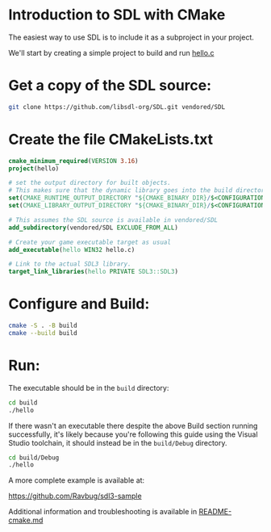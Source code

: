 
# Introduction to SDL with CMake

The easiest way to use SDL is to include it as a subproject in your project.

We'll start by creating a simple project to build and run [hello.c](hello.c)

# Get a copy of the SDL source:
```sh
git clone https://github.com/libsdl-org/SDL.git vendored/SDL
```

# Create the file CMakeLists.txt
```cmake
cmake_minimum_required(VERSION 3.16)
project(hello)

# set the output directory for built objects.
# This makes sure that the dynamic library goes into the build directory automatically.
set(CMAKE_RUNTIME_OUTPUT_DIRECTORY "${CMAKE_BINARY_DIR}/$<CONFIGURATION>")
set(CMAKE_LIBRARY_OUTPUT_DIRECTORY "${CMAKE_BINARY_DIR}/$<CONFIGURATION>")

# This assumes the SDL source is available in vendored/SDL
add_subdirectory(vendored/SDL EXCLUDE_FROM_ALL)

# Create your game executable target as usual
add_executable(hello WIN32 hello.c)

# Link to the actual SDL3 library.
target_link_libraries(hello PRIVATE SDL3::SDL3)
```

# Configure and Build:
```sh
cmake -S . -B build
cmake --build build
```

# Run:
The executable should be in the `build` directory:

```sh
cd build
./hello
```

If there wasn't an executable there despite the above Build section running successfully, it's likely because you're following this guide using the Visual Studio toolchain, it should instead be in the `build/Debug` directory.

```sh
cd build/Debug
./hello
```

A more complete example is available at:

https://github.com/Ravbug/sdl3-sample

Additional information and troubleshooting is available in [README-cmake.md](README-cmake.md)
